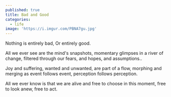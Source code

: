 ```yaml
---
published: true
title: Bad and Good
categories:
  - life
image: 'https://i.imgur.com/PBNA7gu.jpg'
---
```

Nothing is entirely bad,
Or entirely good.

All we ever see
are the mind's snapshots,
momentary glimpses
in a river of change,
filtered through our fears,
and hopes,
and assumptions..

Joy and suffering,
wanted and unwanted,
are part of a flow,
morphing and merging
as event follows event,
perception follows perception.

All we ever know
is that we are alive
and free to choose
in this moment,
free to look anew, 
free to act.
